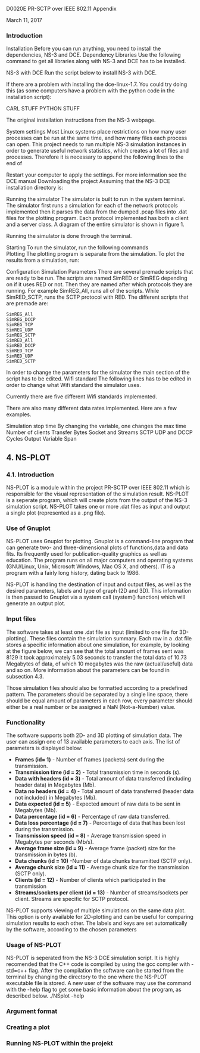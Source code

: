 

D0020E
PR-SCTP over IEEE 802.11
Appendix


March 11, 2017


### Introduction
Installation
	Before you can run anything, you need to install the dependencies, NS-3 and DCE.
Dependency Libraries
Use the following command to get all libraries along with NS-3 and DCE has to be installed.
	
NS-3 with DCE
	Run the script below to install NS-3 with DCE.

If there are a problem with installing the dce-linux-1.7.
You could try doing this (as some computers have a problem with the python code in the installation script):

CARL STUFF PYTHON STUFF

The original installation instructions from the NS-3 webpage.


System settings
Most Linux systems place restrictions on how many user processes can be run at the same time, and how many files each process can open. This project needs to run multiple NS-3 simulation instances in order to generate useful network statistics, which creates a lot of files and processes. Therefore it is necessary to
append the following lines to the end of 

Restart your computer to apply the settings. For more information see the DCE manual
Downloading the project
	Assuming that the NS-3 DCE installation directory is:
	
Running the simulator
The simulator is built to run in the system terminal. The simulator first runs a simulation for each of the network protocols implemented then it parses the data from the dumped .pcap files into .dat files for the plotting program. Each protocol implemented has both a client and a server class. A diagram of the entire simulator is shown in figure 1.

Running the simulator is done through the terminal.

Starting
To run the simulator, run the following commands	
Plotting
The plotting program is separate from the simulation. To plot the results from a simulation, run:

Configuration Simulation Parameters
There are several premade scripts that are ready to be run. The scripts are named SimRED or SimREG depending on if it uses RED or not. Then they are named after which protocols they are running. For example SimREG_All, runs all of the scripts. While SimRED_SCTP, runs the SCTP protocol with RED. The different scripts that are premade are:
```
SimREG_All
SimREG_DCCP
SimREG_TCP
SimREG_UDP
SimREG_SCTP
SimRED_All
SimRED_DCCP
SimRED_TCP
SimRED_UDP
SimRED_SCTP
```

In order to change the parameters for the simulator the main section of the script has to be edited. 
Wifi standard
The following lines has to be edited in order to change what Wifi standard the simulator uses.

Currently there are five different Wifi standards implemented.

There are also many different data rates implemented. Here are a few examples.


Simulation stop time
	By changing the variable, one changes the max time 
Number of clients
Transfer Bytes
Socket and Streams
SCTP
UDP and DCCP
Cycles
Output
Variable Span
## 4. NS-PLOT
### 4.1. Introduction
NS-PLOT is a module within the project PR-SCTP over IEEE 802.11 which is responsible for the visual representation of the simulation result. NS-PLOT is a seperate program, which will create plots from the output of the NS-3 simulation script. NS-PLOT takes one or more .dat files as input and output a single plot (represented as a .png file). 
### Use of Gnuplot
NS-PLOT uses Gnuplot for plotting. Gnuplot is a command-line program that can generate two- and three-dimensional plots of functions,data and data fits. Its frequently used for publication-quality graphics as well as education. The program runs on all major computers and operating systems (GNU/Linux, Unix, Microsoft Windows, Mac OS X, and others). IT is a program with a fairly long history, dating back to 1986.

NS-PLOT is handling the destination of input and output files, as well as the desired parameters, labels and type of graph (2D and 3D). This information is then passed to Gnuplot via a system call (system() function) which will generate an output plot.
### Input files
The software takes at least one .dat file as input (limited to one file for 3D-plotting). These files contain the simulation summary. Each row in a .dat file stores a specific information about one simulation, for example, by looking at the figure below, we can see that the total amount of frames sent was 8129 it took approximately 5.03 seconds to transfer the total data of 10.73 Megabytes of data, of which 10 megabytes was the raw (actual/useful) data and so on. More information about the parameters can be found in subsection 4.3.



Those simulation files should also be formatted according to a predefined pattern. The parameters should be separated by a single line space, there should be equal amount of parameters in each row, every parameter should either be a real number or be assigned a NaN (Not-a-Number) value.
### Functionality
The software supports both 2D- and 3D plotting of simulation data. The user can assign one of 13 available parameters to each axis. The list of parameters is displayed below:

* **Frames (id= 1)** - Number of frames (packets) sent during the transmission.
* **Transmission time (id = 2)** - Total transmission time in seconds (s).
* **Data with headers (id = 3)** - Total amount of data transferred (including header data) in Megabytes (Mb).
* **Data no headers (id = 4)** - Total amount of data transferred (header data not included) in Megabytes (Mb). 
* **Data expected (id = 5)** - Expected amount of raw data to be sent in Megabytes (Mb).
* **Data percentage (id = 6)** - Percentage of raw data transferred.
* **Data loss percentage (id = 7)** - Percentage of data that has been lost during the transmission. 
* **Transmission speed (id = 8)** - Average transmission speed in Megabytes per seconds (Mb/s).
* **Average frame size (id = 9)** - Average frame (packet) size for the transmission in bytes (b).
* **Data chunks (id = 10)** -Number of data chunks transmitted (SCTP only). 
* **Average chunk size (id = 11)** - Average chunk size for the transmission (SCTP only).
* **Clients (id = 12)** - Number of clients which participated in the transmission
* **Streams/sockets per client (id = 13)** - Number of streams/sockets per client. Streams are specific for SCTP protocol.

NS-PLOT supports viewing of multiple simulations on the same data plot. This option is only available for 2D-plotting and can be useful for comparing simulation results to each other. The labels and keys are set automatically by the software, according to the chosen parameters
### Usage of NS-PLOT
NS-PLOT  is seperated from the NS-3 DCE simulation script. It is highly recomended that the C++ code is compiled by using the gcc compiler with -std=c++ flag. After the compilation the software can be started from the terminal by changing the directory to the one where the NS-PLOT executable file is stored. A new user of the software may use the command with the -help flag to get some basic information about the program, as described below.
./NSplot -help
### Argument format

### Creating a plot
### Running NS-PLOT within the projekt


